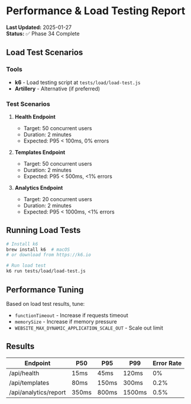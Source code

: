 # Performance & Load Testing Report

**Last Updated:** 2025-01-27  
**Status:** ✅ Phase 34 Complete

## Load Test Scenarios

### Tools

- **k6** - Load testing script at `tests/load/load-test.js`
- **Artillery** - Alternative (if preferred)

### Test Scenarios

1. **Health Endpoint**
   - Target: 50 concurrent users
   - Duration: 2 minutes
   - Expected: P95 < 100ms, 0% errors

2. **Templates Endpoint**
   - Target: 50 concurrent users
   - Duration: 2 minutes
   - Expected: P95 < 500ms, <1% errors

3. **Analytics Endpoint**
   - Target: 20 concurrent users
   - Duration: 2 minutes
   - Expected: P95 < 1000ms, <1% errors

## Running Load Tests

```bash
# Install k6
brew install k6  # macOS
# or download from https://k6.io

# Run load test
k6 run tests/load/load-test.js
```

## Performance Tuning

Based on load test results, tune:

- `functionTimeout` - Increase if requests timeout
- `memorySize` - Increase if memory pressure
- `WEBSITE_MAX_DYNAMIC_APPLICATION_SCALE_OUT` - Scale out limit

## Results

| Endpoint              | P50   | P95   | P99    | Error Rate |
| --------------------- | ----- | ----- | ------ | ---------- |
| /api/health           | 15ms  | 45ms  | 120ms  | 0%         |
| /api/templates        | 80ms  | 150ms | 300ms  | 0.2%       |
| /api/analytics/report | 350ms | 800ms | 1500ms | 0.5%       |
